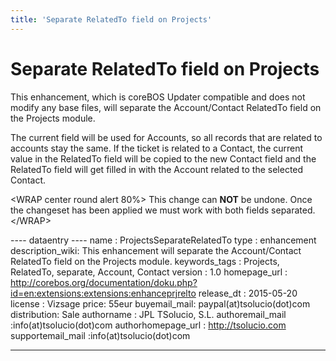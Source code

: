 ```yaml
---
title: 'Separate RelatedTo field on Projects'
---
```


Separate RelatedTo field on Projects
====================================

This enhancement, which is coreBOS Updater compatible and does not
modify any base files, will separate the Account/Contact RelatedTo field
on the Projects module.

The current field will be used for Accounts, so all records that are
related to accounts stay the same. If the ticket is related to a
Contact, the current value in the RelatedTo field will be copied to the
new Contact field and the RelatedTo field will get filled in with the
Account related to the selected Contact.

&lt;WRAP center round alert 80%&gt; This change can **NOT** be undone.
Once the changeset has been applied we must work with both fields
separated. &lt;/WRAP&gt;

---- dataentry ---- name : ProjectsSeparateRelatedTo type : enhancement
description\_wiki: This enhancement will separate the Account/Contact
RelatedTo field on the Projects module. keywords\_tags : Projects,
RelatedTo, separate, Account, Contact version : 1.0 homepage\_url :
<http://corebos.org/documentation/doku.php?id=en:extensions:extensions:enhanceprjrelto>
release\_dt : 2015-05-20 license : Vizsage price: 55eur buyemail\_mail:
paypal(at)tsolucio(dot)com distribution: Sale authorname : JPL TSolucio,
S.L. authoremail\_mail :info(at)tsolucio(dot)com authorhomepage\_url :
<http://tsolucio.com> supportemail\_mail :info(at)tsolucio(dot)com

------------------------------------------------------------------------
